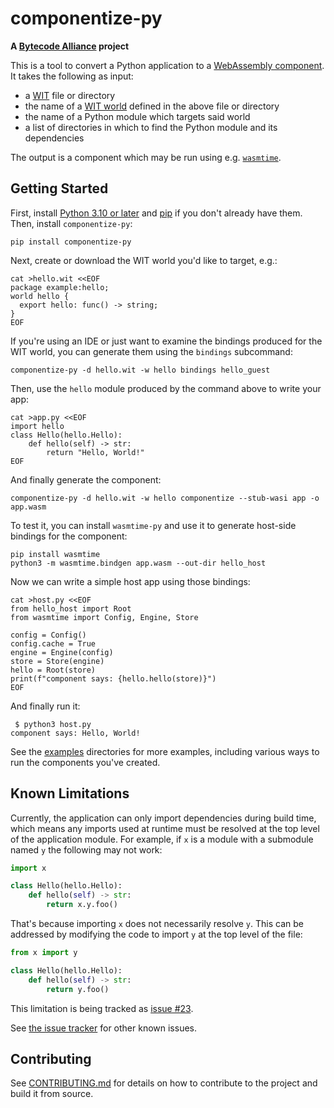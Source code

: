 # componentize-py

**A [Bytecode Alliance](https://bytecodealliance.org/) project**

This is a tool to convert a Python application to a [WebAssembly
component](https://github.com/WebAssembly/component-model).  It takes the
following as input:

- a [WIT](https://github.com/WebAssembly/component-model/blob/main/design/mvp/WIT.md) file or directory
- the name of a [WIT world](https://github.com/WebAssembly/component-model/blob/main/design/mvp/WIT.md#wit-worlds) defined in the above file or directory
- the name of a Python module which targets said world
- a list of directories in which to find the Python module and its dependencies

The output is a component which may be run using
e.g. [`wasmtime`](https://github.com/bytecodealliance/wasmtime).

## Getting Started

First, install [Python 3.10 or later](https://www.python.org/) and
[pip](https://pypi.org/project/pip/) if you don't already have them.  Then,
install `componentize-py`:

```shell
pip install componentize-py
```

Next, create or download the WIT world you'd like to target, e.g.:

```shell
cat >hello.wit <<EOF
package example:hello;
world hello {
  export hello: func() -> string;
}
EOF
```

If you're using an IDE or just want to examine the bindings produced for the WIT
world, you can generate them using the `bindings` subcommand:

```shell
componentize-py -d hello.wit -w hello bindings hello_guest
```

Then, use the `hello` module produced by the command above to write your app:

```shell
cat >app.py <<EOF
import hello
class Hello(hello.Hello):
    def hello(self) -> str:
        return "Hello, World!"
EOF
```

And finally generate the component:

```shell
componentize-py -d hello.wit -w hello componentize --stub-wasi app -o app.wasm
```

To test it, you can install `wasmtime-py` and use it to generate host-side
bindings for the component:

```shell
pip install wasmtime
python3 -m wasmtime.bindgen app.wasm --out-dir hello_host
```

Now we can write a simple host app using those bindings:

```shell
cat >host.py <<EOF
from hello_host import Root
from wasmtime import Config, Engine, Store

config = Config()
config.cache = True
engine = Engine(config)
store = Store(engine)
hello = Root(store)
print(f"component says: {hello.hello(store)}")
EOF
```

And finally run it:

```shell
 $ python3 host.py
component says: Hello, World!
```

See the
[examples](https://github.com/bytecodealliance/componentize-py/tree/main/examples)
directories for more examples, including various ways to run the components you've
created.

## Known Limitations

Currently, the application can only import dependencies during build time, which
means any imports used at runtime must be resolved at the top level of the
application module.  For example, if `x` is a module with a submodule named `y`
the following may not work:

```python
import x

class Hello(hello.Hello):
    def hello(self) -> str:
        return x.y.foo()
```

That's because importing `x` does not necessarily resolve `y`.  This can be
addressed by modifying the code to import `y` at the top level of the file:

```python
from x import y

class Hello(hello.Hello):
    def hello(self) -> str:
        return y.foo()
```

This limitation is being tracked as [issue
#23](https://github.com/bytecodealliance/componentize-py/issues/23).

See [the issue tracker](https://github.com/bytecodealliance/componentize-py/issues) for other known issues.

## Contributing

See
[CONTRIBUTING.md](https://github.com/bytecodealliance/componentize-py/tree/main/CONTRIBUTING.md)
for details on how to contribute to the project and build it from source.
